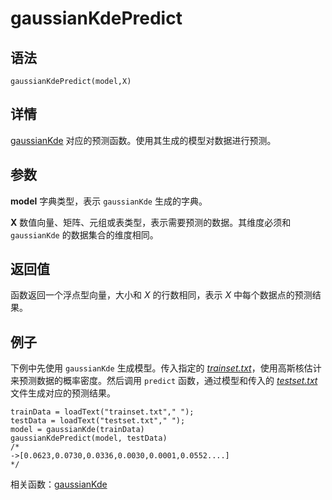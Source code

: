 # gaussianKdePredict

## 语法

`gaussianKdePredict(model,X)`

## 详情

[gaussianKde](gaussiankde.html)
对应的预测函数。使用其生成的模型对数据进行预测。

## 参数

**model** 字典类型，表示 `gaussianKde` 生成的字典。

**X** 数值向量、矩阵、元组或表类型，表示需要预测的数据。其维度必须和 `gaussianKde` 的数据集合的维度相同。

## 返回值

函数返回一个浮点型向量，大小和 *X* 的行数相同，表示 *X* 中每个数据点的预测结果。

## 例子

下例中先使用 `gaussianKde` 生成模型。传入指定的 [*trainset.txt*](../data/trainset.txt)，使用高斯核估计来预测数据的概率密度。然后调用 `predict`
函数，通过模型和传入的 [*testset.txt*](../data/testset.txt)
文件生成对应的预测结果。

```
trainData = loadText("trainset.txt"," ");
testData = loadText("testset.txt"," ");
model = gaussianKde(trainData)
gaussianKdePredict(model, testData)
/*
->[0.0623,0.0730,0.0336,0.0030,0.0001,0.0552....]
*/
```

相关函数：[gaussianKde](gaussiankde.html)

